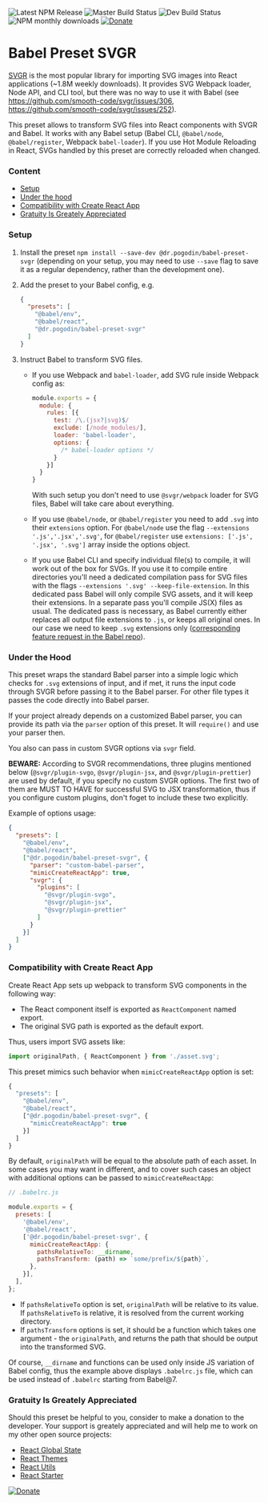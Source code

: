 ![Latest NPM Release](https://img.shields.io/npm/v/@dr.pogodin/babel-preset-svgr.svg)
![Master Build Status](https://img.shields.io/circleci/project/github/birdofpreyru/babel-preset-svgr/master.svg?label=master)
![Dev Build Status](https://img.shields.io/circleci/project/github/birdofpreyru/babel-preset-svgr/develop.svg?label=develop)
![NPM monthly downloads](https://img.shields.io/npm/dm/@dr.pogodin/babel-preset-svgr)
[![Donate](https://img.shields.io/badge/PayPal-Gratuity_Is_Greately_Appreciated-brightgreen?logo=paypal)](https://www.paypal.com/cgi-bin/webscr?cmd=_s-xclick&hosted_button_id=WTB2P9S2WVB8N)

# Babel Preset SVGR

[SVGR](https://github.com/smooth-code/svgr) is the most popular library for
importing SVG images into React applications (~1.8M weekly downloads).
It provides SVG Webpack loader, Node API, and CLI tool, but there was no
way to use it with Babel (see https://github.com/smooth-code/svgr/issues/306,
https://github.com/smooth-code/svgr/issues/252).

This preset allows to transform SVG files into React components with
SVGR and Babel. It works with any Babel setup (Babel CLI, `@babel/node`,
`@babel/register`, Webpack `babel-loader`). If you use Hot Module Reloading
in React, SVGs handled by this preset are correctly reloaded when changed.

### Content
- [Setup](#setup)
- [Under the hood](#under-the-hood)
- [Compatibility with Create React App](#compatibility-with-create-react-app)
- [Gratuity Is Greately Appreciated](#gratuity-is-greately-appreciated)

### Setup

1.  Install the preset `npm install --save-dev @dr.pogodin/babel-preset-svgr`
    (depending on your setup, you may need to use `--save` flag to save it as
    a regular dependency, rather than the development one).

2.  Add the preset to your Babel config, e.g.
    ```json
    {
      "presets": [
        "@babel/env",
        "@babel/react",
        "@dr.pogodin/babel-preset-svgr"
      ]
    }
    ```

3.  Instruct Babel to transform SVG files.

    - If you use Webpack and `babel-loader`, add SVG rule inside Webpack config
      as:
      ```js
      module.exports = {
        module: {
          rules: [{
            test: /\.(jsx?|svg)$/
            exclude: [/node_modules/],
            loader: 'babel-loader',
            options: {
              /* babel-loader options */
            }
          }]
        }
      }
      ```
      With such setup you don't need to use `@svgr/webpack` loader for SVG files,
      Babel will take care about everything.

    - If you use `@babel/node`, or `@babel/register` you need to add `.svg` into
      their `extensions` option. For `@babel/node` use the flag
      `--extensions '.js','.jsx','.svg'`, for `@babel/register` use
      `extensions: ['.js', '.jsx', '.svg']` array inside the options object.

    - If you use Babel CLI and specify individual file(s) to compile, it will
      work out of the box for SVGs. If you use it to compile entire directories
      you'll need a dedicated compilation pass for SVG files with the flags
      `--extensions '.svg' --keep-file-extension`. In this dedicated pass
      Babel will only compile SVG assets, and it will keep their extensions.
      In a separate pass you'll compile JS(X) files as usual. The dedicated
      pass is necessary, as Babel currently either replaces all output file
      extensions to `.js`, or keeps all original ones. In our case we need
      to keep `.svg` extensions only
      ([corresponding feature request in the Babel repo](https://github.com/babel/babel/issues/10551)).

### Under the Hood

This preset wraps the standard Babel parser into a simple logic which checks
for `.svg` extensions of input, and if met, it runs the input code through SVGR
before passing it to the Babel parser. For other file types it passes
the code directly into Babel parser.

If your project already depends on a customized Babel parser, you can provide
its path via the `parser` option of this preset. It will `require()` and use
your parser then.

You also can pass in custom SVGR options via `svgr` field.

**BEWARE:** According to SVGR recommendations, three plugins mentioned below
(`@svgr/plugin-svgo`, `@svgr/plugin-jsx`, and `@svgr/plugin-prettier`) are used
by default, if you specify no custom SVGR options. The first two of them are
MUST TO HAVE for successful SVG to JSX transformation, thus if you configure
custom plugins, don't foget to include these two explicitly.

Example of options usage:

```json
{
  "presets": [
    "@babel/env",
    "@babel/react",
    ["@dr.pogodin/babel-preset-svgr", {
      "parser": "custom-babel-parser",
      "mimicCreateReactApp": true,
      "svgr": {
        "plugins": [
          "@svgr/plugin-svgo",
          "@svgr/plugin-jsx",
          "@svgr/plugin-prettier"
        ]
      }
    }]
  ]
}
```

### Compatibility with Create React App

Create React App sets up webpack to transform SVG components in the following
way:

- The React component itself is exported as `ReactComponent` named export.
- The original SVG path is exported as the default export.

Thus, users import SVG assets like:
```js
import originalPath, { ReactComponent } from './asset.svg';
```

This preset mimics such behavior when `mimicCreateReactApp` option is set:
```js
{
  "presets": [
    "@babel/env",
    "@babel/react",
    ["@dr.pogodin/babel-preset-svgr", {
      "mimicCreateReactApp": true
    }]
  ]
}
```

By default, `originalPath` will be equal to the absolute path of each asset.
In some cases you may want in different, and to cover such cases an object with
additional options can be passed to `mimicCreateReactApp`:
```js
// .babelrc.js

module.exports = {
  presets: [
    '@babel/env',
    '@babel/react',
    ['@dr.pogodin/babel-preset-svgr', {
      mimicCreateReactApp: {
        pathsRelativeTo: __dirname,
        pathsTransform: (path) => `some/prefix/${path}`,
      },
    }],
  ],
};
```

- If `pathsRelativeTo` option is set, `originalPath` will be relative to its
  value. If `pathsRelativeTo` is relative, it is resolved from the current
  working directory.
- If `pathsTransform` options is set, it should be a function which takes one
  argument - the `originalPath`, and returns the path that should be output into
  the transformed SVG.

Of course, `__dirname` and functions can be used only inside JS variation of
Babel config, thus the example above displays `.babelrc.js` file, which can be
used instead of `.babelrc` starting from Babel@7.

### Gratuity Is Greately Appreciated

Should this preset be helpful to you, consider to make a donation to
the developer. Your support is greately appreciated and will help me to
work on my other open source projects:

- [React Global State](https://www.npmjs.com/package/@dr.pogodin/react-global-state)
- [React Themes](https://www.npmjs.com/package/@dr.pogodin/react-themes)
- [React Utils](https://www.npmjs.com/package/@dr.pogodin/react-utils)
- [React Starter](https://github.com/birdofpreyru/react-starter)

[![Donate](https://www.paypalobjects.com/en_US/ES/i/btn/btn_donateCC_LG.gif)](https://www.paypal.com/cgi-bin/webscr?cmd=_s-xclick&hosted_button_id=WTB2P9S2WVB8N)
